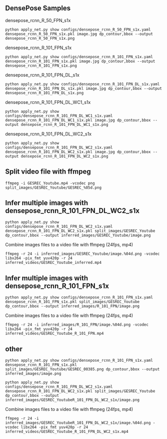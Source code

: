## DensePose Samples

densepose_rcnn_R_50_FPN_s1x
```
python apply_net.py show configs/densepose_rcnn_R_50_FPN_s1x.yaml densepose_rcnn_R_50_FPN_s1x.pkl image.jpg dp_contour,bbox --output densepose_rcnn_R_50_FPN_s1x.png
```

densepose_rcnn_R_101_FPN_s1x
```
python apply_net.py show configs/densepose_rcnn_R_101_FPN_s1x.yaml densepose_rcnn_R_101_FPN_s1x.pkl image.jpg dp_contour,bbox --output densepose_rcnn_R_101_FPN_s1x.png
```

densepose_rcnn_R_101_FPN_DL_s1x
```
python apply_net.py show configs/densepose_rcnn_R_101_FPN_DL_s1x.yaml densepose_rcnn_R_101_FPN_DL_s1x.pkl image.jpg dp_contour,bbox --output densepose_rcnn_R_101_FPN_DL_s1x.png
```

densepose_rcnn_R_101_FPN_DL_WC1_s1x
```
python apply_net.py show configs/densepose_rcnn_R_101_FPN_DL_WC1_s1x.yaml densepose_rcnn_R_101_FPN_DL_WC1_s1x.pkl image.jpg dp_contour,bbox --output densepose_rcnn_R_101_FPN_DL_WC1_s1x.png

```

densepose_rcnn_R_101_FPN_DL_WC2_s1x
```
python apply_net.py show configs/densepose_rcnn_R_101_FPN_DL_WC2_s1x.yaml densepose_rcnn_R_101_FPN_DL_WC2_s1x.pkl image.jpg dp_contour,bbox --output densepose_rcnn_R_101_FPN_DL_WC2_s1x.png
```

## Split video file with ffmpeg
```
ffmpeg -i GESREC_Youtube.mp4 -vcodec png split_images/GESREC_Youtube/GESREC_%05d.png
```

## Infer multiple images with densepose_rcnn_R_101_FPN_DL_WC2_s1x
```
python apply_net.py show configs/densepose_rcnn_R_101_FPN_DL_WC2_s1x.yaml densepose_rcnn_R_101_FPN_DL_WC2_s1x.pkl split_images/GESREC_Youtube dp_contour,bbox --output inferred_images/GESREC_Youtube/image.png
```

Combine images files to a video file with ffmpeg (24fps, mp4)
```
ffmpeg -r 24 -i inferred_images/GESREC_Youtube/image.%04d.png -vcodec libx264 -pix_fmt yuv420p -r 24 inferred_videos/GESREC_Youtube_inferred.mp4
```

## Infer multiple images with densepose_rcnn_R_101_FPN_s1x
```
python apply_net.py show configs/densepose_rcnn_R_101_FPN_s1x.yaml densepose_rcnn_R_101_FPN_s1x.pkl split_images/GESREC_Youtube dp_contour,bbox --output inferred_images/R_101_FPN/image.png
```

Combine images files to a video file with ffmpeg (24fps, mp4)
```
ffmpeg -r 24 -i inferred_images/R_101_FPN/image.%04d.png -vcodec libx264 -pix_fmt yuv420p -r 24 inferred_videos/GESREC_Youtube_R_101_FPN.mp4
```


## other
```
python apply_net.py show configs/densepose_rcnn_R_101_FPN_s1x.yaml densepose_rcnn_R_101_FPN_s1x.pkl split_images/GESREC_Youtube/GESREC_00385.png dp_contour,bbox --output inferred_images/image.png
```

```
python apply_net.py show configs/densepose_rcnn_R_101_FPN_DL_WC2_s1x.yaml densepose_rcnn_R_101_FPN_DL_WC2_s1x.pkl split_images/GESREC_Youtube dp_contour,bbox --output inferred_images/GESREC_YoutubeR_101_FPN_DL_WC2_s1x/image.png
```

Combine images files to a video file with ffmpeg (24fps, mp4)
```
ffmpeg -r 24 -i inferred_images/GESREC_YoutubeR_101_FPN_DL_WC2_s1x/image.%04d.png -vcodec libx264 -pix_fmt yuv420p -r 24 inferred_videos/GESREC_Youtube_R_101_FPN_DL_WC2_s1x.mp4
```
